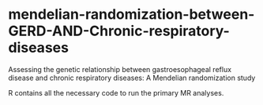 # mendelian-randomization-between-GERD-AND-Chronic-respiratory-diseases
Assessing the genetic relationship between gastroesophageal reflux disease and chronic respiratory diseases: A Mendelian randomization study

R contains all the necessary code to run the primary MR analyses.
